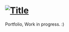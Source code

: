 # [![Title](https://imgur.com/a/4cBE00c)](https://justinsoberano.com/)

Portfolio, Work in progress. :)
